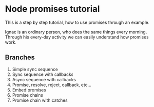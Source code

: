 # Node promises tutorial

This is a step by step tutorial, how to use promises through an example.

Ignac is an ordinary person, who does the same things every morning. Through his every-day activity we can easily understand how promises work.

## Branches

01. Simple sync sequence
02. Sync sequence with callbacks
03. Async sequence with callbacks
04. Promise, resolve, reject, callback, etc...
05. Embed promises
06. Promise chains
07. Promise chain with catches